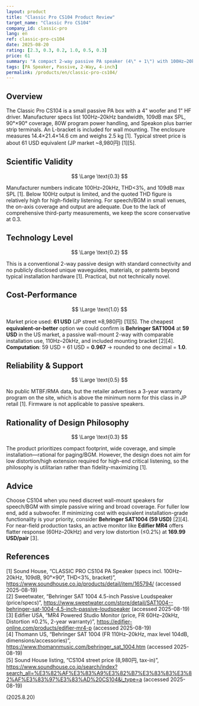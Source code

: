 ```yaml
---
layout: product
title: "Classic Pro CS104 Product Review"
target_name: "Classic Pro CS104"
company_id: classic-pro
lang: en
ref: classic-pro-cs104
date: 2025-08-20
rating: [2.3, 0.3, 0.2, 1.0, 0.5, 0.3]
price: 61
summary: "A compact 2-way passive PA speaker (4\" + 1\") with 100Hz–20kHz spec, 109dB max SPL, 90°×90° coverage, and THD<3%. It’s practical for speech/BGM installations. At 61 USD street (JP market ≈8,980円), a cheaper equivalent exists (Behringer SAT1004 at 59 USD), yielding CP 0.967 → rounded to 1.0."
tags: [PA Speaker, Passive, 2-Way, 4-inch]
permalink: /products/en/classic-pro-cs104/
---
```


## Overview

The Classic Pro CS104 is a small passive PA box with a 4" woofer and 1" HF driver. Manufacturer specs list 100Hz–20kHz bandwidth, 109dB max SPL, 90°×90° coverage, 80W program power handling, and Speakon plus barrier strip terminals. An L-bracket is included for wall mounting. The enclosure measures 14.4×21.4×14.6 cm and weighs 2.5 kg [1]. Typical street price is about 61 USD equivalent (JP market ~8,980円) [1][5].

## Scientific Validity

$$ \Large \text{0.3} $$

Manufacturer numbers indicate 100Hz–20kHz, THD<3%, and 109dB max SPL [1]. Below 100Hz output is limited, and the quoted THD figure is relatively high for high-fidelity listening. For speech/BGM in small venues, the on-axis coverage and output are adequate. Due to the lack of comprehensive third-party measurements, we keep the score conservative at 0.3.

## Technology Level

$$ \Large \text{0.2} $$

This is a conventional 2-way passive design with standard connectivity and no publicly disclosed unique waveguides, materials, or patents beyond typical installation hardware [1]. Practical, but not technically novel.

## Cost-Performance

$$ \Large \text{1.0} $$

Market price used: **61 USD** (JP street ≈8,980円) [1][5]. The cheapest **equivalent-or-better** option we could confirm is **Behringer SAT1004** at **59 USD** in the US market, a passive wall-mount 2-way with comparable installation use, 110Hz–20kHz, and included mounting bracket [2][4].  
**Computation**: 59 USD ÷ 61 USD = **0.967** → rounded to one decimal = **1.0**.

## Reliability & Support

$$ \Large \text{0.5} $$

No public MTBF/RMA data, but the retailer advertises a 3-year warranty program on the site, which is above the minimum norm for this class in JP retail [1]. Firmware is not applicable to passive speakers.

## Rationality of Design Philosophy

$$ \Large \text{0.3} $$

The product prioritizes compact footprint, wide coverage, and simple installation—rational for paging/BGM. However, the design does not aim for low distortion/high extension required for high-end critical listening, so the philosophy is utilitarian rather than fidelity-maximizing [1].

## Advice

Choose CS104 when you need discreet wall-mount speakers for speech/BGM with simple passive wiring and broad coverage. For fuller low end, add a subwoofer. If minimizing cost with equivalent installation-grade functionality is your priority, consider **Behringer SAT1004 (59 USD)** [2][4]. For near-field production tasks, an active monitor like **Edifier MR4** offers flatter response (60Hz–20kHz) and very low distortion (≤0.2%) at **169.99 USD/pair** [3].

## References

[1] Sound House, “CLASSIC PRO CS104 PA Speaker (specs incl. 100Hz–20kHz, 109dB, 90°×90°, THD<3%, bracket)”, https://www.soundhouse.co.jp/products/detail/item/165794/ (accessed 2025-08-19)  
[2] Sweetwater, “Behringer SAT 1004 4.5-inch Passive Loudspeaker (price/specs)”, https://www.sweetwater.com/store/detail/SAT1004--behringer-sat-1004-4.5-inch-passive-loudspeaker (accessed 2025-08-19)  
[3] Edifier USA, “MR4 Powered Studio Monitor (price, FR 60Hz–20kHz, Distortion ≤0.2%, 2-year warranty)”, https://edifier-online.com/products/edifier-mr4-p (accessed 2025-08-19)  
[4] Thomann US, “Behringer SAT 1004 (FR 110Hz–20kHz, max level 104dB, dimensions/accessories)”, https://www.thomannmusic.com/behringer_sat_1004.htm (accessed 2025-08-19)  
[5] Sound House listing, “CS104 street price (8,980円, tax-in)”, https://www.soundhouse.co.jp/search/index?search_all=%E3%82%AF%E3%83%A9%E3%82%B7%E3%83%83%E3%82%AF%E3%83%97%E3%83%AD%20CS104&i_type=a (accessed 2025-08-19)

(2025.8.20)

